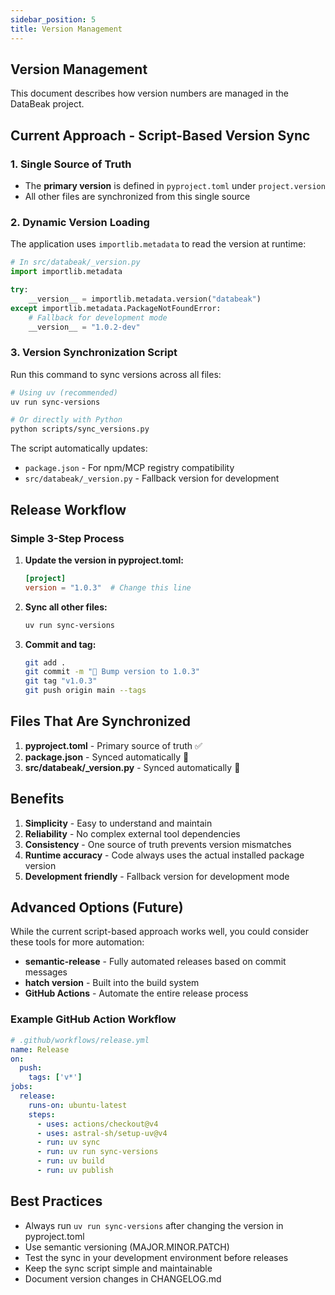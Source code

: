 ```yaml
---
sidebar_position: 5
title: Version Management
---
```


## Version Management

This document describes how version numbers are managed in the DataBeak project.

## Current Approach - Script-Based Version Sync

### 1. Single Source of Truth

- The **primary version** is defined in `pyproject.toml` under `project.version`
- All other files are synchronized from this single source

### 2. Dynamic Version Loading

The application uses `importlib.metadata` to read the version at runtime:

```python
# In src/databeak/_version.py
import importlib.metadata

try:
    __version__ = importlib.metadata.version("databeak")
except importlib.metadata.PackageNotFoundError:
    # Fallback for development mode
    __version__ = "1.0.2-dev"
```

### 3. Version Synchronization Script

Run this command to sync versions across all files:

```bash
# Using uv (recommended)
uv run sync-versions

# Or directly with Python
python scripts/sync_versions.py
```

The script automatically updates:

- `package.json` - For npm/MCP registry compatibility
- `src/databeak/_version.py` - Fallback version for development

## Release Workflow

### Simple 3-Step Process

1. **Update the version in pyproject.toml:**

   ```toml
   [project]
   version = "1.0.3"  # Change this line
   ```

2. **Sync all other files:**

   ```bash
   uv run sync-versions
   ```

3. **Commit and tag:**

   ```bash
   git add .
   git commit -m "🔖 Bump version to 1.0.3"
   git tag "v1.0.3"
   git push origin main --tags
   ```

## Files That Are Synchronized

1. **pyproject.toml** - Primary source of truth ✅
2. **package.json** - Synced automatically 🔄
3. **src/databeak/_version.py** - Synced automatically 🔄

## Benefits

1. **Simplicity** - Easy to understand and maintain
2. **Reliability** - No complex external tool dependencies
3. **Consistency** - One source of truth prevents version mismatches
4. **Runtime accuracy** - Code always uses the actual installed package version
5. **Development friendly** - Fallback version for development mode

## Advanced Options (Future)

While the current script-based approach works well, you could consider these
tools for more automation:

- **semantic-release** - Fully automated releases based on commit messages
- **hatch version** - Built into the build system
- **GitHub Actions** - Automate the entire release process

### Example GitHub Action Workflow

```yaml
# .github/workflows/release.yml
name: Release
on:
  push:
    tags: ['v*']
jobs:
  release:
    runs-on: ubuntu-latest
    steps:
      - uses: actions/checkout@v4
      - uses: astral-sh/setup-uv@v4
      - run: uv sync
      - run: uv run sync-versions
      - run: uv build
      - run: uv publish
```

## Best Practices

- Always run `uv run sync-versions` after changing the version in pyproject.toml
- Use semantic versioning (MAJOR.MINOR.PATCH)
- Test the sync in your development environment before releases
- Keep the sync script simple and maintainable
- Document version changes in CHANGELOG.md

